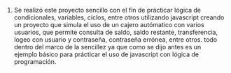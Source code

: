 1. Se realizó este proyecto sencillo con el fin de prácticar lógica de condicionales, variables, ciclos, entre otros utilizando javascript
creando un proyecto que simula el uso de un cajero autómatico con varios usuarios, que permite consulta de saldo, saldo restante, transferencia,
logeo con usuario y contraseña, contraseña errónea, entre otros. todo dentro del marco de la sencillez ya que como se dijo antes es un ejemplo
básico para prácticar el uso de javascript con lógica de programación.
